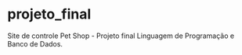 # projeto_final
Site de controle Pet Shop - Projeto final Linguagem de Programação e Banco de Dados. 

